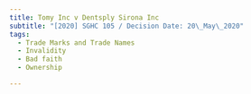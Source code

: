 ```yaml
---
title: Tomy Inc v Dentsply Sirona Inc
subtitle: "[2020] SGHC 105 / Decision Date: 20\_May\_2020"
tags:
  - Trade Marks and Trade Names
  - Invalidity
  - Bad faith
  - Ownership

---
```

